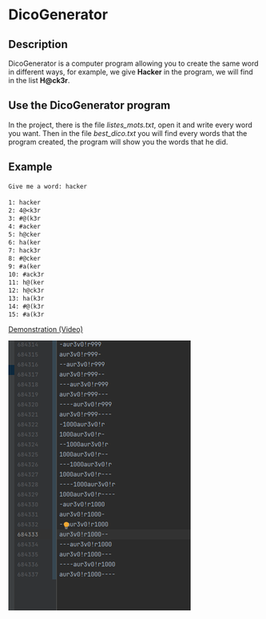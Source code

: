# DicoGenerator

## Description

DicoGenerator is a computer program allowing you to create the same word in different ways,
for example, we give **Hacker** in the program, we will find in the list **H@ck3r**.

## Use the DicoGenerator program

In the project, there is the file *listes_mots.txt*, open it and write every word you want.
Then in the file *best_dico.txt* you will find every words that the program created, 
the program will show you the words that he did.

## Example

```
Give me a word: hacker

1: hacker
2: 4@<k3r
3: #@(k3r
4: #acker
5: h@cker
6: ha(ker
7: hack3r
8: #@cker
9: #a(ker
10: #ack3r
11: h@(ker
12: h@ck3r
13: ha(k3r
14: #@(k3r
15: #a(k3r
```

[Demonstration (Video)](https://gyazo.com/94d00302c16e5ed3318e4807e7339e9d)

![img.png](img.png)